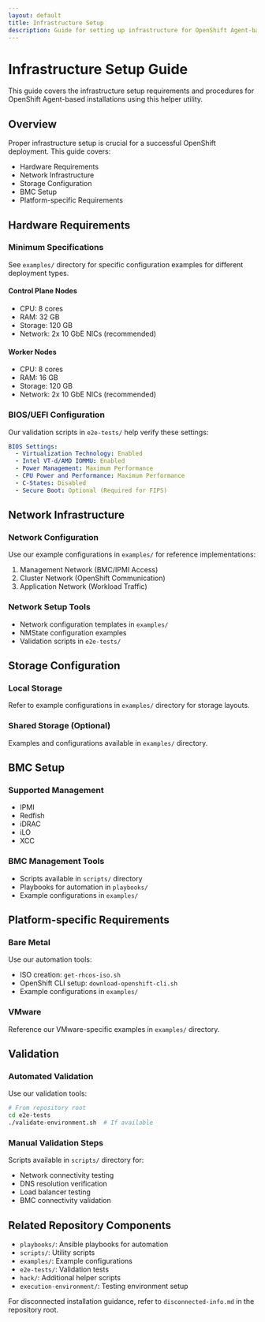 ```yaml
---
layout: default
title: Infrastructure Setup
description: Guide for setting up infrastructure for OpenShift Agent-based installations using this helper utility
---
```


# Infrastructure Setup Guide

This guide covers the infrastructure setup requirements and procedures for OpenShift Agent-based installations using this helper utility.

## Overview

Proper infrastructure setup is crucial for a successful OpenShift deployment. This guide covers:
- Hardware Requirements
- Network Infrastructure
- Storage Configuration
- BMC Setup
- Platform-specific Requirements

## Hardware Requirements

### Minimum Specifications
See `examples/` directory for specific configuration examples for different deployment types.

#### Control Plane Nodes
- CPU: 8 cores
- RAM: 32 GB
- Storage: 120 GB
- Network: 2x 10 GbE NICs (recommended)

#### Worker Nodes
- CPU: 8 cores
- RAM: 16 GB
- Storage: 120 GB
- Network: 2x 10 GbE NICs (recommended)

### BIOS/UEFI Configuration
Our validation scripts in `e2e-tests/` help verify these settings:

```yaml
BIOS Settings:
  - Virtualization Technology: Enabled
  - Intel VT-d/AMD IOMMU: Enabled
  - Power Management: Maximum Performance
  - CPU Power and Performance: Maximum Performance
  - C-States: Disabled
  - Secure Boot: Optional (Required for FIPS)
```

## Network Infrastructure

### Network Configuration
Use our example configurations in `examples/` for reference implementations:

1. Management Network (BMC/IPMI Access)
2. Cluster Network (OpenShift Communication)
3. Application Network (Workload Traffic)

### Network Setup Tools
- Network configuration templates in `examples/`
- NMState configuration examples
- Validation scripts in `e2e-tests/`

## Storage Configuration

### Local Storage
Refer to example configurations in `examples/` directory for storage layouts.

### Shared Storage (Optional)
Examples and configurations available in `examples/` directory.

## BMC Setup

### Supported Management
- IPMI
- Redfish
- iDRAC
- iLO
- XCC

### BMC Management Tools
- Scripts available in `scripts/` directory
- Playbooks for automation in `playbooks/`
- Example configurations in `examples/`

## Platform-specific Requirements

### Bare Metal
Use our automation tools:
- ISO creation: `get-rhcos-iso.sh`
- OpenShift CLI setup: `download-openshift-cli.sh`
- Example configurations in `examples/`

### VMware
Reference our VMware-specific examples in `examples/` directory.

## Validation

### Automated Validation
Use our validation tools:
```bash
# From repository root
cd e2e-tests
./validate-environment.sh  # If available
```

### Manual Validation Steps
Scripts available in `scripts/` directory for:
- Network connectivity testing
- DNS resolution verification
- Load balancer testing
- BMC connectivity validation

## Related Repository Components
- `playbooks/`: Ansible playbooks for automation
- `scripts/`: Utility scripts
- `examples/`: Example configurations
- `e2e-tests/`: Validation tests
- `hack/`: Additional helper scripts
- `execution-environment/`: Testing environment setup

For disconnected installation guidance, refer to `disconnected-info.md` in the repository root. 